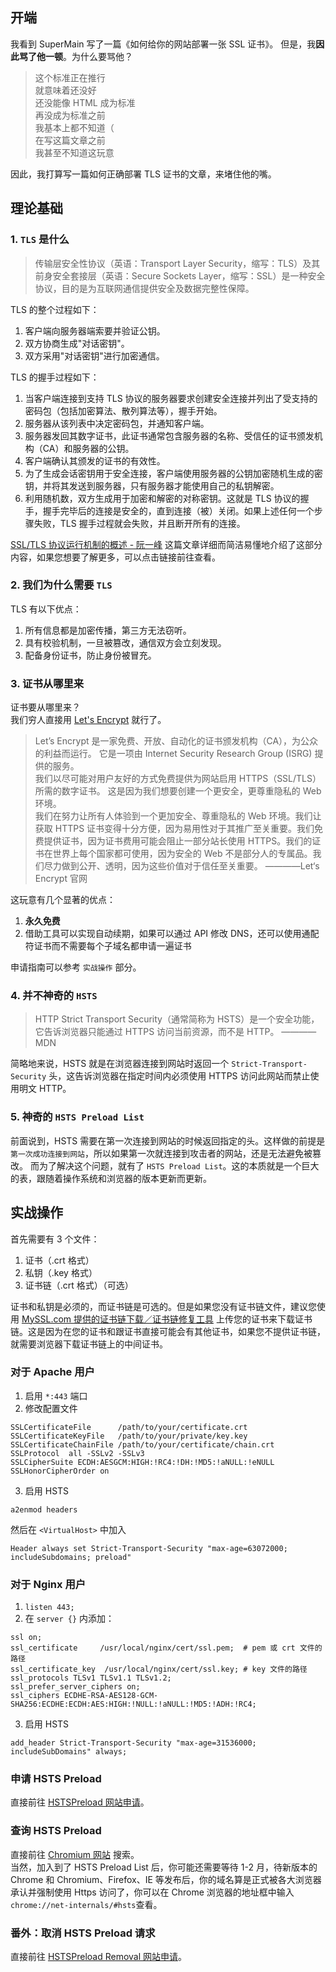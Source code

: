 ## 开端

我看到 SuperMain 写了一篇《如何给你的网站部署一张 SSL 证书》。
但是，我**因此骂了他一顿**。为什么要骂他？  
> 这个标准正在推行  
就意味着还没好  
还没能像 HTML 成为标准  
再没成为标准之前  
我基本上都不知道（  
在写这篇文章之前  
我甚至不知道这玩意

因此，我打算写一篇如何正确部署 TLS 证书的文章，来堵住他的嘴。  

## 理论基础

### 1. `TLS` 是什么

> 传输层安全性协议（英语：Transport Layer Security，缩写：TLS）及其前身安全套接层（英语：Secure Sockets Layer，缩写：SSL）是一种安全协议，目的是为互联网通信提供安全及数据完整性保障。

TLS 的整个过程如下：

1. 客户端向服务器端索要并验证公钥。
2. 双方协商生成"对话密钥"。
3. 双方采用"对话密钥"进行加密通信。

TLS 的握手过程如下：

1. 当客户端连接到支持 TLS 协议的服务器要求创建安全连接并列出了受支持的密码包（包括加密算法、散列算法等），握手开始。
2. 服务器从该列表中决定密码包，并通知客户端。
3. 服务器发回其数字证书，此证书通常包含服务器的名称、受信任的证书颁发机构（CA）和服务器的公钥。
4. 客户端确认其颁发的证书的有效性。
5. 为了生成会话密钥用于安全连接，客户端使用服务器的公钥加密随机生成的密钥，并将其发送到服务器，只有服务器才能使用自己的私钥解密。
6. 利用随机数，双方生成用于加密和解密的对称密钥。这就是 TLS 协议的握手，握手完毕后的连接是安全的，直到连接（被）关闭。如果上述任何一个步骤失败，TLS 握手过程就会失败，并且断开所有的连接。

[SSL/TLS 协议运行机制的概述 - 阮一峰](https://www.ruanyifeng.com/blog/2014/02/ssl_tls.html) 这篇文章详细而简洁易懂地介绍了这部分内容，如果您想要了解更多，可以点击链接前往查看。

### 2. 我们为什么需要 `TLS`

TLS 有以下优点：

1. 所有信息都是加密传播，第三方无法窃听。
2. 具有校验机制，一旦被篡改，通信双方会立刻发现。
3. 配备身份证书，防止身份被冒充。

### 3. 证书从哪里来

证书要从哪里来？  
我们穷人直接用 [Let's Encrypt](https://letsencrypt.org/zh-cn/) 就行了。  
> Let’s Encrypt 是一家免费、开放、自动化的证书颁发机构（CA），为公众的利益而运行。 它是一项由 Internet Security Research Group (ISRG) 提供的服务。  
我们以尽可能对用户友好的方式免费提供为网站启用 HTTPS（SSL/TLS）所需的数字证书。 这是因为我们想要创建一个更安全，更尊重隐私的 Web 环境。  
我们在努力让所有人体验到一个更加安全、尊重隐私的 Web 环境。我们让获取 HTTPS 证书变得十分方便，因为易用性对于其推广至关重要。我们免费提供证书，因为证书费用可能会阻止一部分站长使用 HTTPS。我们的证书在世界上每个国家都可使用，因为安全的 Web 不是部分人的专属品。我们尽力做到公开、透明，因为这些价值对于信任至关重要。 ————Let‘s Encrypt 官网

这玩意有几个显著的优点：

1. **永久免费**
2. 借助工具可以实现自动续期，如果可以通过 API 修改 DNS，还可以使用通配符证书而不需要每个子域名都申请一遍证书

申请指南可以参考 `实战操作` 部分。

### 4. 并不神奇的 `HSTS`

> HTTP Strict Transport Security（通常简称为 HSTS）是一个安全功能，它告诉浏览器只能通过 HTTPS 访问当前资源，而不是 HTTP。 ————MDN

简略地来说，HSTS 就是在浏览器连接到网站时返回一个 `Strict-Transport-Security` 头，这告诉浏览器在指定时间内必须使用 HTTPS 访问此网站而禁止使用明文 HTTP。

### 5. 神奇的 `HSTS Preload List`

前面说到，HSTS 需要在第一次连接到网站的时候返回指定的头。这样做的前提是 `第一次成功连接到网站`，所以如果第一次就连接到攻击者的网站，还是无法避免被篡改。
而为了解决这个问题，就有了 `HSTS Preload List`。这的本质就是一个巨大的表，跟随着操作系统和浏览器的版本更新而更新。

## 实战操作

首先需要有 3 个文件：

1. 证书（.crt 格式）
2. 私钥（.key 格式）
3. 证书链（.crt 格式）（可选）

证书和私钥是必须的，而证书链是可选的。但是如果您没有证书链文件，建议您使用 [MySSL.com 提供的证书链下载／证书链修复工具](https://myssl.com/chain_download.html) 上传您的证书来下载证书链。这是因为在您的证书和跟证书直接可能会有其他证书，如果您不提供证书链，就需要浏览器下载证书链上的中间证书。

### 对于 Apache 用户

1. 启用 `*:443` 端口
2. 修改配置文件  

```
SSLCertificateFile      /path/to/your/certificate.crt
SSLCertificateKeyFile   /path/to/your/private/key.key
SSLCertificateChainFile /path/to/your/certificate/chain.crt
SSLProtocol  all -SSLv2 -SSLv3
SSLCipherSuite ECDH:AESGCM:HIGH:!RC4:!DH:!MD5:!aNULL:!eNULL
SSLHonorCipherOrder on
```

3. 启用 HSTS

```
a2enmod headers
```

然后在 `<VirtualHost>` 中加入

```
Header always set Strict-Transport-Security "max-age=63072000; includeSubdomains; preload"
```

### 对于 Nginx 用户

1. `listen 443;`
2. 在 `server {}` 内添加：

```
ssl on;
ssl_certificate     /usr/local/nginx/cert/ssl.pem;  # pem 或 crt 文件的路径
ssl_certificate_key  /usr/local/nginx/cert/ssl.key; # key 文件的路径
ssl_protocols TLSv1 TLSv1.1 TLSv1.2;
ssl_prefer_server_ciphers on;
ssl_ciphers ECDHE-RSA-AES128-GCM-SHA256:ECDHE:ECDH:AES:HIGH:!NULL:!aNULL:!MD5:!ADH:!RC4;
```

3. 启用 HSTS

```
add_header Strict-Transport-Security "max-age=31536000; includeSubDomains" always;
```

### 申请 HSTS Preload

直接前往 [HSTSPreload 网站申请](https://hstspreload.org/)。

### 查询 HSTS Preload

直接前往 [Chromium 网站](https://source.chromium.org/chromium/chromium/src/+/main:net/http/transport_security_state_static.json) 搜索。  
当然，加入到了 HSTS Preload List 后，你可能还需要等待 1-2 月，待新版本的 Chrome 和 Chromium、Firefox、IE 等发布后，你的域名算是正式被各大浏览器承认并强制使用 Https 访问了，你可以在 Chrome 浏览器的地址框中输入`chrome://net-internals/#hsts`查看。

### 番外：取消 HSTS Preload 请求

直接前往 [HSTSPreload Removal 网站申请](https://hstspreload.org/removal/)。
